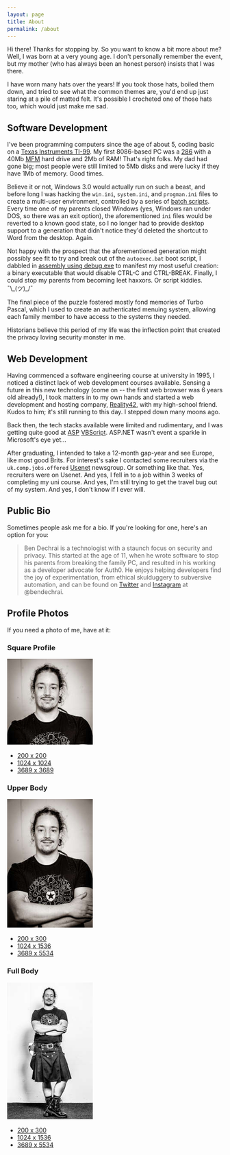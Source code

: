 ```yaml
---
layout: page
title: About
permalink: /about
---
```


Hi there! Thanks for stopping by. So you want to know a bit more about me? Well, I was born at a very young age. I don't personally remember the event, but my mother (who has always been an honest person) insists that I was there.

I have worn many hats over the years! If you took those hats, boiled them down, and tried to see what the common themes are, you'd end up just staring at a pile of matted felt. It's possible I crocheted one of those hats too, which would just make me sad.

## Software Development

I've been programming computers since the age of about 5, coding basic on a [Texas Instruments TI-99](https://en.wikipedia.org/wiki/Texas_Instruments_TI-99/4A). My first 8086-based PC was a [286](https://en.wikipedia.org/wiki/Intel_80286) with a 40Mb [MFM](https://en.wikipedia.org/wiki/Modified_frequency_modulation) hard drive and 2Mb of RAM! That's right folks. My dad had gone big; most people were still limited to 5Mb disks and were lucky if they have 1Mb of memory. Good times.

Believe it or not, Windows 3.0 would actually run on such a beast, and before long I was hacking the `win.ini`, `system.ini`, and `progman.ini` files to create a multi-user environment, controlled by a series of [batch scripts](https://en.wikipedia.org/wiki/Batch_file). Every time one of my parents closed Windows (yes, Windows ran under DOS, so there was an exit option), the aforementioned `ini` files would be reverted to a known good state, so I no longer had to provide desktop support to a generation that didn't notice they'd deleted the shortcut to Word from the desktop. Again.

Not happy with the prospect that the aforementioned generation might possibly see fit to try and break out of the `autoexec.bat` boot script, I dabbled in [assembly using debug.exe](http://www.intel-assembler.it/portale/5/Write-an-assembly-program-using-DEBUG/Write-an-assembly-program-using-DEBUG.asp) to manifest my most useful creation: a binary executable that would disable CTRL-C and CTRL-BREAK. Finally, I could stop my parents from becoming leet haxxors. Or script kiddies.  ¯\\\_(ツ)\_/¯

The final piece of the puzzle fostered mostly fond memories of Turbo Pascal, which I used to create an authenticated menuing system, allowing each family member to have access to the systems they needed.

Historians believe this period of my life was the inflection point that created the privacy loving security monster in me.

## Web Development

Having commenced a software engineering course at university in 1995, I noticed a distinct lack of web development courses available. Sensing a future in this new technology (come on -- the first web browser was 6 years old already!), I took matters in to my own hands and started a web development and hosting company, [Reality42](https://reality42.net/), with my high-school friend. Kudos to him; it's still running to this day. I stepped down many moons ago.

Back then, the tech stacks available were limited and rudimentary, and I was getting quite good at [ASP](https://en.wikipedia.org/wiki/Active_Server_Pages) [VBScript](https://en.wikipedia.org/wiki/VBScript). ASP.NET wasn't event a sparkle in Microsoft's eye yet...

After graduating, I intended to take a 12-month gap-year and see Europe, like most good Brits. For interest's sake I contacted some recruiters via the `uk.comp.jobs.offered` [Usenet](https://en.wikipedia.org/wiki/Usenet) newsgroup. Or something like that. Yes, recruiters were on Usenet. And yes, I fell in to a job within 3 weeks of completing my uni course. And yes, I'm still trying to get the travel bug out of my system. And yes, I don't know if I ever will.

## Public Bio

Sometimes people ask me for a bio. If you're looking for one, here's an option for you:

>Ben Dechrai is a technologist with a staunch focus on security and privacy. This started at the age of 11, when he wrote software to stop his parents from breaking the family PC, and resulted in his working as a developer advocate for Auth0. He enjoys helping developers find the joy of experimentation, from ethical skulduggery to subversive automation, and can be found on [Twitter](https://twitter.com/bendechrai) and [Instagram](https://www.instagram.com/bendechrai/) at @bendechrai.

## Profile Photos

If you need a photo of me, have at it:

### Square Profile

![Photo of Ben Dechrai](/images/profile_pics/bendechrai_square_200.jpg)
* [200 x 200](/images/profile_pics/bendechrai_square_200.jpg)
* [1024 x 1024](/images/profile_pics/bendechrai_square_1024.jpg)
* [3689 x 3689](/images/profile_pics/bendechrai_square_3689.jpg)

### Upper Body

![Photo of Ben Dechrai](/images/profile_pics/bendechrai_upperbody_200.jpg)
* [200 x 300](/images/profile_pics/bendechrai_upperbody_200.jpg)
* [1024 x 1536](/images/profile_pics/bendechrai_upperbody_1024.jpg)
* [3689 x 5534](/images/profile_pics/bendechrai_upperbody_3689.jpg)

### Full Body

![Photo of Ben Dechrai](/images/profile_pics/bendechrai_fullbody_200.jpg)
* [200 x 300](/images/profile_pics/bendechrai_fullbody_200.jpg)
* [1024 x 1536](/images/profile_pics/bendechrai_fullbody_1024.jpg)
* [3689 x 5534](/images/profile_pics/bendechrai_fullbody_3503.jpg)

